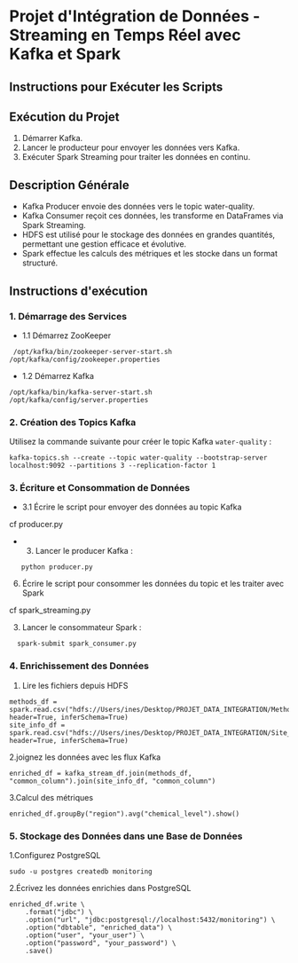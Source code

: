 # Projet d'Intégration de Données - Streaming en Temps Réel avec Kafka et Spark

## Instructions pour Exécuter les Scripts

## Exécution du Projet
1. Démarrer Kafka.
2. Lancer le producteur pour envoyer les données vers Kafka.
3. Exécuter Spark Streaming pour traiter les données en continu.

## Description Générale
* Kafka Producer envoie des données vers le topic water-quality.
* Kafka Consumer reçoit ces données, les transforme en DataFrames via Spark Streaming.
* HDFS est utilisé pour le stockage des données en grandes quantités, permettant une gestion efficace et évolutive.
* Spark effectue les calculs des métriques et les stocke dans un format structuré.

## Instructions d'exécution

### 1. Démarrage des Services

* 1.1 Démarrez ZooKeeper

 ```
  /opt/kafka/bin/zookeeper-server-start.sh /opt/kafka/config/zookeeper.properties
```

*	1.2 Démarrez Kafka

 ```
 /opt/kafka/bin/kafka-server-start.sh /opt/kafka/config/server.properties
```
### 2. Création des Topics Kafka

Utilisez la commande suivante pour créer le topic Kafka `water-quality` :
 ```
kafka-topics.sh --create --topic water-quality --bootstrap-server localhost:9092 --partitions 3 --replication-factor 1
```
### 3. Écriture et Consommation de Données

*	3.1 Écrire le script pour envoyer des données au topic Kafka

cf producer.py

*	3. Lancer le producer Kafka :
```
   python producer.py
```

6. Écrire le script pour consommer les données du topic et les traiter avec Spark

cf spark_streaming.py

3. Lancer le consommateur Spark :
 ```
   spark-submit spark_consumer.py
```


### 4. Enrichissement des Données


1. Lire les fichiers depuis HDFS
```
methods_df = spark.read.csv("hdfs://Users/ines/Desktop/PROJET_DATA_INTEGRATION/Methods_2022_8_1.csv", header=True, inferSchema=True)
site_info_df = spark.read.csv("hdfs://Users/ines/Desktop/PROJET_DATA_INTEGRATION/Site_Information_2022_8_1.csv", header=True, inferSchema=True)
```

2.joignez les données avec les flux Kafka
```
enriched_df = kafka_stream_df.join(methods_df, "common_column").join(site_info_df, "common_column")
```


3.Calcul des métriques
```
enriched_df.groupBy("region").avg("chemical_level").show()
```

### 5. Stockage des Données dans une Base de Données

1.Configurez PostgreSQL
```
sudo -u postgres createdb monitoring
```

2.Écrivez les données enrichies dans PostgreSQL

```
enriched_df.write \
    .format("jdbc") \
    .option("url", "jdbc:postgresql://localhost:5432/monitoring") \
    .option("dbtable", "enriched_data") \
    .option("user", "your_user") \
    .option("password", "your_password") \
    .save()

```
